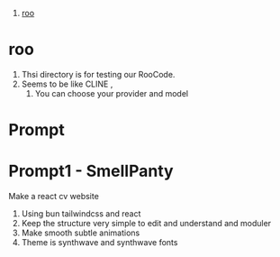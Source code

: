 1. [roo](#roo)

# roo

1. Thsi directory is for testing our RooCode.
2. Seems to be like CLINE ,
   1. You can choose your provider and model

# Prompt

# Prompt1 - SmellPanty

Make a react cv website

1. Using bun tailwindcss and react
2. Keep the structure very simple to edit and understand and moduler
3. Make smooth subtle animations
4. Theme is synthwave and synthwave fonts

